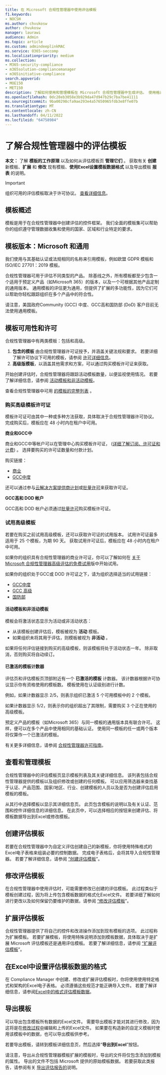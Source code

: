 ```yaml
---
title: 在 Microsoft 合规性管理器中使用评估模板
f1.keywords:
- NOCSH
ms.author: chvukosw
author: chvukosw
manager: laurawi
audience: Admin
ms.topic: article
ms.custom: admindeeplinkMAC
ms.service: O365-seccomp
ms.localizationpriority: medium
ms.collection:
- M365-security-compliance
- m365solution-compliancemanager
- m365initiative-compliance
search.appverid:
- MOE150
- MET150
description: 了解如何使用和管理模板在 Microsoft 合规性管理器中生成评估。 使用格式化Excel文件创建和修改模板。
ms.openlocfilehash: 0dc28eb3058e3b929da47d947b29c7ba7be41111
ms.sourcegitcommit: 9ba00298cfa9ae293e4a57650965fdb3e8ffe07b
ms.translationtype: MT
ms.contentlocale: zh-CN
ms.lasthandoff: 04/11/2022
ms.locfileid: "64758984"
---
```

# <a name="learn-about-assessment-templates-in-compliance-manager"></a>了解合规性管理器中的评估模板

**本文：** 了解 **模板的工作原理** 以及如何从评估模板页 **管理它们** 。 获取有关 **创建** 新模板、**扩展** 和 **修改** 现有模板、**使用Excel设置模板数据格式** 以及导出模板 **报表** 的说明。

> [!IMPORTANT]
> 组织可用的评估模板取决于许可协议。 [查看详细信息](/office365/servicedescriptions/microsoft-365-service-descriptions/microsoft-365-tenantlevel-services-licensing-guidance/microsoft-365-security-compliance-licensing-guidance)。

## <a name="templates-overview"></a>模板概述

模板是用于在合规性管理器中创建评估的控件框架。 我们全面的模板集可以帮助你的组织遵守管理数据收集和使用的国家、区域和行业特定的要求。

## <a name="template-versions-microsoft-and-universal"></a>模板版本：Microsoft 和通用

我们使用与其基础认证或法规相同的名称来引用模板，例如欧盟 GDPR 模板和 ISO/IEC 27701：2019 模板。

合规性管理器可用于评估不同类型的产品。 除基线之外，所有模板都至少包含一个适用于预定义产品（如Microsoft 365）的版本，以及一个可根据其他产品定制的通用版本。 通用模板的评估更为通用，但提供了扩展的多功能性，因为它们可以帮助你轻松跟踪组织在多个产品中的符合性。

请注意，美国政府Community (GCC) 中度、GCC高和国防部 (DoD) 客户目前无法使用通用模板。

## <a name="template-availability-and-licensing"></a>模板可用性和许可

合规性管理器中有两类模板：包括和高级。

1. **包含的模板** 由合规性管理器许可证授予，并涵盖关键法规和要求。 若要详细了解许可协议下可用的模板，请参阅 [许可详细信息](/office365/servicedescriptions/microsoft-365-service-descriptions/microsoft-365-tenantlevel-services-licensing-guidance/microsoft-365-security-compliance-licensing-guidance#compliance-manager)。
2. **高级版模板**，以涵盖其他需求和方案，可以通过购买模板许可证来获取。

开始创建评估时，合规性管理器将跟踪活动模板数量，以便监视使用情况。 若要了解详细信息，请参阅 [活动模板和非活动模板](compliance-manager-templates.md#active-and-inactive-templates)。

查看合规性管理器中可用 [的模板的完整列表](compliance-manager-templates-list.md) 。

### <a name="purchase-premium-template-licenses"></a>购买高级模板许可证

模板许可证可由其中一种或多种方法获取，具体取决于合规性管理器许可协议。 完成购买后，模板应在 48 小时内在租户中可用。

**商业和GCC中**

商业和GCC中等帐户可以在管理中心购买模板许可证， ([详细了解订阅、许可证和计费](/microsoft-365/commerce/)) 。 选择要购买的许可证数量和付款计划。

购买链接：

- [商业](https://admin.microsoft.com/Adminportal/Home?#/catalog/offer-details/compliance-manager-premium-assessment-add-on/46E9BF2A-3C8D-4A69-A7E7-3DA04687636D)
- [GCC中度](https://admin.microsoft.com/Adminportal/Home?#/catalog/offer-details/compliance-manager-premium-assessment-add-on/3129986d-5f4b-413b-a34b-b706db5a7669)

还可以通过参与[云解决方案提供商计划](https://partner.microsoft.com/membership/cloud-solution-provider)或[批量许可](https://www.microsoft.com/licensing/licensing-programs/licensing-programs)来获取许可证。

**GCC高和 DOD 帐户**

GCC高和 DOD 帐户必须通过[批量许可](https://www.microsoft.com/licensing/licensing-programs/licensing-programs)购买模板许可证。

### <a name="try-out-premium-templates"></a>试用高级模板

若要在购买之前试用高级模板，还可以获取许可证的试用版本。 试用许可证最多适用于 25 个模板，为期 90 天。 获取试用许可证后，模板应在 48 小时内在租户中可用。

如果你的组织具有合规性管理器的商业许可证，你可以了解如何在 [关于 Microsoft 合规性管理器高级评估的免费试用](compliance-easy-trials-compliance-manager-assessments.md)版中开始试用。

如果你的组织处于GCC或 DOD 许可证之下，请为组织选择适当的试用链接：

- [GCC中度](https://admin.microsoft.com/Adminportal/Home?#/catalog/offer-details/compliance-manager-premium-assessment-add-on/87ed2908-0a8d-430a-9635-558ed42b581f)
- [GCC 高级](https://portal.office365.us/SubscriptionDetails?OfferId=e14362d7-2c11-4a43-9c92-59f1b499b96a)
- [国防部](https://portal.apps.mil/Commerce/Trial.aspx?OfferId=17e28290-7de6-41a9-af30-f6497396ab2e)

#### <a name="active-and-inactive-templates"></a>活动模板和非活动模板

模板会将激活状态显示为活动或非活动状态：

- 从该模板创建评估后，模板被视为 **活动** 模板。
- 如果组织未将其用于评估，则模板被视为 **非活动** 。

如果将任何评估链接到购买的高级模板，则该模板将处于活动状态一年。 除非取消，否则购买将自动续订。

#### <a name="activated-templates-counter"></a>已激活的模板计数器

评估页和评估模板页顶部附近有一个 **已激活的模板** 计数器。 该计数器根据许可协议显示你有资格使用的模板数。 模板使用在认证级别进行计数。

例如，如果计数器显示 2/5，则表示组织已激活 5 个可用模板中的 2 个模板。

如果计数器显示 5/2，则表示你的组织超出了其限制，需要购买 3 个正在使用的高级模板。

预定义产品的模板（如Microsoft 365）与同一模板的通用版本具有联合许可。 这样，便可以在多个产品中使用相同的基础认证。 使用同一模板的任一或两个版本将仅算作一个已激活的模板。

有关更多详细信息，请参阅 [合规性管理器许可指南](/office365/servicedescriptions/microsoft-365-service-descriptions/microsoft-365-tenantlevel-services-licensing-guidance/microsoft-365-security-compliance-licensing-guidance#compliance-manager)。

## <a name="view-and-manage-templates"></a>查看和管理模板

合规性管理器中的评估模板页显示模板列表及其关键详细信息。 该列表包括合规性管理器提供的模板以及组织修改或创建的任何模板。 可以应用筛选器来查找基于认证、产品范围、国家/地区、行业、创建模板的人员以及是否为创建评估启用模板的模板。

从其行中选择模板以显示其详细信息页。 此页包含模板的说明以及有关认证、范围和控件详细信息的详细信息。 在此页中，可以选择相应的按钮来创建评估、将模板数据导出到Excel或修改模板。

## <a name="create-an-assessment-template"></a>创建评估模板

若要在合规性管理器中为自定义评估创建自己的新模板，你将使用特殊格式的Excel电子表格来组装必要的控制数据。 完成电子表格后，会将其导入合规性管理器。 若要了解详细信息，请参阅 [“创建评估模板](compliance-manager-templates-create.md)”。

## <a name="modify-an-assessment-template"></a>修改评估模板

在合规性管理器中使用评估时，可能需要修改已创建的评估模板。 此过程类似于模板创建过程，因为将上传包含模板数据的格式化Excel文件。 若要详细了解如何进行更改以及如何保留仍要维护的数据，请参阅 [“修改评估模板](compliance-manager-templates-modify.md)”。

## <a name="extend-an-assessment-template"></a>扩展评估模板

合规性管理器提供了将自己的控件和改进操作添加到现有模板的选项。 此过程称为扩展模板。 若要扩展模板，将使用特殊说明添加到模板数据，具体取决于是扩展 Microsoft 评估模板还是通用评估模板。 若要了解详细信息，请参阅 [“扩展评估模板](compliance-manager-templates-extend.md)”。

## <a name="format-assessment-template-data-in-excel"></a>在Excel中设置评估模板数据的格式

在 Compliance Manager 中创建、修改或扩展评估模板时，你将使用使用特定格式和架构的Excel电子表格。 必须遵循这些规范才能正确导入文件。 若要了解详细信息，请参阅[Excel中的格式评估模板数据](compliance-manager-templates-format-excel.md)。

## <a name="export-a-template"></a>导出模板

可以导出包含模板所有数据的Excel文件。 需要导出模板才能对其进行修改，因为这将是在[修改过程中](compliance-manager-templates-modify.md)编辑和上传的Excel文件。 如果要在构造新的自定义模板时使用该模板中的数据，也可以导出模板供参考。

若要导出模板，请转到模板详细信息页，然后选择“**导出到Excel**”按钮。

请注意，导出从合规性管理器模板扩展的模板时，导出的文件将仅包含添加到模板的属性。 导出的文件不包括 Microsoft 提供的原始模板数据。 若要获取此类报告，请参阅有关 [导出评估报告的](compliance-manager-assessments.md#export-an-assessment-report)说明。